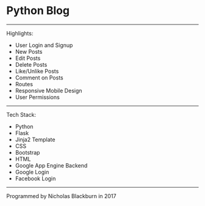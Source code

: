 # Python Blog

----- ----- ----- ----- ----- 

Highlights:
- User Login and Signup
- New Posts
- Edit Posts
- Delete Posts
- Like/Unlike Posts
- Comment on Posts
- Routes
- Responsive Mobile Design
- User Permissions

----- ----- ----- ----- -----

Tech Stack:
- Python
- Flask
- Jinja2 Template
- CSS
- Bootstrap
- HTML
- Google App Engine Backend
- Google Login
- Facebook Login

----- ----- ----- ----- -----

Programmed by Nicholas Blackburn in 2017
